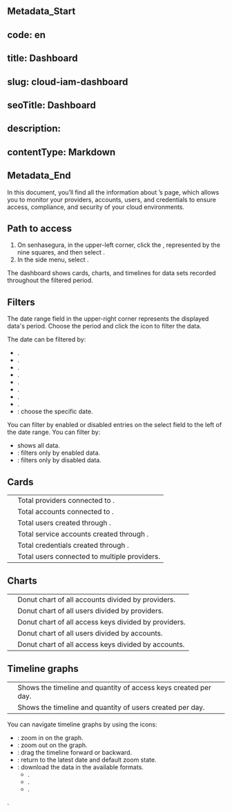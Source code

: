 ## Metadata_Start 
## code: en
## title: Dashboard 
## slug: cloud-iam-dashboard 
## seoTitle: Dashboard 
## description:  
## contentType: Markdown 
## Metadata_End
In this document, you’ll find all the information about ’s  page, which allows you to monitor your providers, accounts, users, and credentials to ensure access, compliance, and security of your cloud environments.

## Path to access

1. On senhasegura, in the upper-left corner, click the , represented by the nine squares, and then select .
2. In the side menu, select .

The dashboard shows cards, charts, and timelines for data sets recorded throughout the filtered period.

## Filters

The date range field in the upper-right corner represents the displayed data's period. Choose the period and click the  icon to filter the data.

The date can be filtered by:

- .
- .
- .
- .
- .
- .
- .
- .
- : choose the specific date.

You can filter by enabled or disabled entries on the select field to the left of the date range. You can filter by:

-  shows all data.
- : filters only by enabled data.
- : filters only by disabled data.

## Cards

|  |  |
| --- | --- |
|  | Total providers connected to . |
|  | Total accounts connected to . |
|  | Total users created through . |
|  | Total service accounts created through . |
|  | Total credentials created through . |
|  | Total users connected to multiple providers. |

## Charts

|  |  |
| --- | --- |
|  | Donut chart of all accounts divided by providers. |
|  | Donut chart of all users divided by providers. |
|  | Donut chart of all access keys divided by providers. |
|  | Donut chart of all users divided by accounts. |
|  | Donut chart of all access keys divided by accounts. |

## Timeline graphs

|  |  |
| --- | --- |
|  | Shows the timeline and quantity of access keys created per day. |
|  | Shows the timeline and quantity of users created per day. |

You can navigate timeline graphs by using the icons:

- : zoom in on the graph.
- : zoom out on the graph.
- : drag the timeline forward or backward.
- : return to the latest date and default zoom state.
- : download the data in the available formats.
    - .
    - .
    - .

.